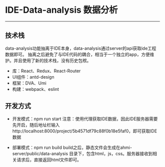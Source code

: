 # IDE-Data-analysis  数据分析


---

技术栈
---
   data-analysis功能抽离于IDE本身，data-analysis通过server的api获取ide工程数据即可。
   抽离之后避免了与IDE代码的耦合，相当于一个独立的app，方便维护。并且使用了新的技术栈，没有历史包袱。

 
 - 库：React、Redux、React-Router
 - UI组件：antd-design
 - 框架：DVA、Umi
 - 构建：webpack、eslint

开发方式
--

 - 开发模式：npm run start 
注意：使用代理获取IDE数据，因此IDE服务器需要先开启，随后地址栏输入http://localhost:8000/project/5b4571df79c88f0b18e5faf0，即可获取IDE数据
 
 - 部署模式：npm run build
build之后，静态文件会生成在ahmi-server/public/data-analysis 目录下，包含html，js，css。服务器接收到相关请求后，直接返回html文件即可。
